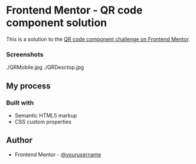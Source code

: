 # Frontend Mentor - QR code component solution

This is a solution to the [QR code component challenge on Frontend Mentor](https://www.frontendmentor.io/challenges/qr-code-component-iux_sIO_H). 


### Screenshots

./QRMobile.jpg
./QRDesctop.jpg

## My process

### Built with

- Semantic HTML5 markup
- CSS custom properties


## Author

- Frontend Mentor - [@yourusername](https://www.frontendmentor.io/profile/soweirdfox)

